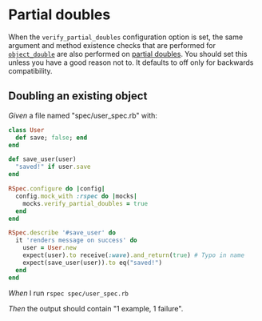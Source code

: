 # Partial doubles

When the `verify_partial_doubles` configuration option is set, the same argument and
  method existence checks that are performed for [`object_double`](./object-doubles) are also performed on
  [partial doubles](../basics/partial-test-doubles). You should set this unless you have a good reason not to. It defaults to off
  only for backwards compatibility.

## Doubling an existing object

_Given_ a file named "spec/user_spec.rb" with:

```ruby
class User
  def save; false; end
end

def save_user(user)
  "saved!" if user.save
end

RSpec.configure do |config|
  config.mock_with :rspec do |mocks|
    mocks.verify_partial_doubles = true
  end
end

RSpec.describe '#save_user' do
  it 'renders message on success' do
    user = User.new
    expect(user).to receive(:wave).and_return(true) # Typo in name
    expect(save_user(user)).to eq("saved!")
  end
end
```

_When_ I run `rspec spec/user_spec.rb`

_Then_ the output should contain "1 example, 1 failure".
